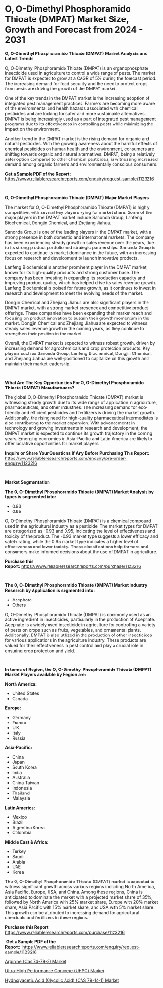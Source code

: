 <p><h1>O, O-Dimethyl Phosphoramido Thioate (DMPAT) Market Size, Growth and Forecast from 2024 - 2031</h1></p><p><strong>O, O-Dimethyl Phosphoramido Thioate (DMPAT) Market Analysis and Latest Trends</strong></p>
<p><p>O, O-Dimethyl Phosphoramido Thioate (DMPAT) is an organophosphate insecticide used in agriculture to control a wide range of pests. The market for DMPAT is expected to grow at a CAGR of 5% during the forecast period. The increasing demand for food security and the need to protect crops from pests are driving the growth of the DMPAT market.</p><p>One of the key trends in the DMPAT market is the increasing adoption of integrated pest management practices. Farmers are becoming more aware of the environmental and health hazards associated with chemical pesticides and are looking for safer and more sustainable alternatives. DMPAT is being increasingly used as a part of integrated pest management programs due to its effectiveness in controlling pests while minimizing the impact on the environment.</p><p>Another trend in the DMPAT market is the rising demand for organic and natural pesticides. With the growing awareness about the harmful effects of chemical pesticides on human health and the environment, consumers are shifting towards organic and natural alternatives. DMPAT, being a relatively safer option compared to other chemical pesticides, is witnessing increased demand among organic farmers and environmentally conscious consumers.</p></p>
<p><strong>Get a Sample PDF of the Report:&nbsp;</strong> <a href="https://www.reliableresearchreports.com/enquiry/request-sample/1123216">https://www.reliableresearchreports.com/enquiry/request-sample/1123216</a></p>
<p>&nbsp;</p>
<p><strong>O, O-Dimethyl Phosphoramido Thioate (DMPAT) Major Market Players</strong></p>
<p><p>The market for O, O-Dimethyl Phosphoramido Thioate (DMPAT) is highly competitive, with several key players vying for market share. Some of the major players in the DMPAT market include Sanonda Group, Lanfeng Biochemical, Dongjin Chemical, and Zhejiang Jiahua.</p><p>Sanonda Group is one of the leading players in the DMPAT market, with a strong presence in both domestic and international markets. The company has been experiencing steady growth in sales revenue over the years, due to its strong product portfolio and strategic partnerships. Sanonda Group is expected to continue its market dominance in the future, with an increasing focus on research and development to launch innovative products.</p><p>Lanfeng Biochemical is another prominent player in the DMPAT market, known for its high-quality products and strong customer base. The company has been investing in expanding its production capacity and improving product quality, which has helped drive its sales revenue growth. Lanfeng Biochemical is poised for future growth, as it continues to invest in research and development to meet the evolving needs of the market.</p><p>Dongjin Chemical and Zhejiang Jiahua are also significant players in the DMPAT market, with a strong market presence and competitive product offerings. These companies have been expanding their market reach and focusing on product innovation to sustain their growth momentum in the market. Dongjin Chemical and Zhejiang Jiahua are expected to witness steady sales revenue growth in the coming years, as they continue to strengthen their position in the market.</p><p>Overall, the DMPAT market is expected to witness robust growth, driven by increasing demand for agrochemicals and crop protection products. Key players such as Sanonda Group, Lanfeng Biochemical, Dongjin Chemical, and Zhejiang Jiahua are well-positioned to capitalize on this growth and maintain their market leadership.</p></p>
<p>&nbsp;</p>
<p><strong>What Are The Key Opportunities For O, O-Dimethyl Phosphoramido Thioate (DMPAT) Manufacturers?</strong></p>
<p><p>The global O, O-Dimethyl Phosphoramido Thioate (DMPAT) market is witnessing steady growth due to its wide range of application in agriculture, pharmaceuticals, and other industries. The increasing demand for eco-friendly and efficient pesticides and fertilizers is driving the market growth. Additionally, the rising need for high-quality pharmaceutical intermediates is also contributing to the market expansion. With advancements in technology and growing investments in research and development, the DMPAT market is expected to continue its growth trajectory in the coming years. Emerging economies in Asia-Pacific and Latin America are likely to offer lucrative opportunities for market players.</p></p>
<p><strong>Inquire or Share Your Questions If Any Before Purchasing This Report:</strong> <a href="https://www.reliableresearchreports.com/enquiry/pre-order-enquiry/1123216">https://www.reliableresearchreports.com/enquiry/pre-order-enquiry/1123216</a></p>
<p>&nbsp;</p>
<p><strong>Market Segmentation</strong></p>
<p><strong>The O, O-Dimethyl Phosphoramido Thioate (DMPAT) Market Analysis by types is segmented into:</strong></p>
<p><ul><li>0.93</li><li>0.95</li></ul></p>
<p><p>O, O-Dimethyl Phosphoramido Thioate (DMPAT) is a chemical compound used in the agricultural industry as a pesticide. The market types for DMPAT are categorized as -0.93 and 0.95, indicating the level of effectiveness and toxicity of the product. The -0.93 market type suggests a lower efficacy and safety rating, while the 0.95 market type indicates a higher level of effectiveness and lower toxicity. These classifications help farmers and consumers make informed decisions about the use of DMPAT in agriculture.</p></p>
<p><strong>Purchase this Report:&nbsp;</strong><a href="https://www.reliableresearchreports.com/purchase/1123216">https://www.reliableresearchreports.com/purchase/1123216</a></p>
<p>&nbsp;</p>
<p><strong>The O, O-Dimethyl Phosphoramido Thioate (DMPAT) Market Industry Research by Application is segmented into:</strong></p>
<p><ul><li>Acephate</li><li>Others</li></ul></p>
<p><p>O, O-Dimethyl Phosphoramido Thioate (DMPAT) is commonly used as an active ingredient in insecticides, particularly in the production of Acephate. Acephate is a widely used insecticide in agriculture for controlling a variety of pests on crops such as fruits, vegetables, and ornamental plants. Additionally, DMPAT is also utilized in the production of other insecticides for various applications in the agriculture industry. These products are valued for their effectiveness in pest control and play a crucial role in ensuring crop protection and yield.</p></p>
<p>&nbsp;</p>
<p><strong>In terms of Region, the O, O-Dimethyl Phosphoramido Thioate (DMPAT) Market Players available by Region are:</strong></p>
<p>
    <p> <strong> North America: </strong>
        <ul>
            <li>United States</li>
            <li>Canada</li>
        </ul>
        </p> 
    <p> <strong> Europe: </strong>
        <ul>
            <li>Germany</li>
            <li>France</li>
            <li>U.K.</li>
            <li>Italy</li>
            <li>Russia</li>
        </ul>
        </p> 
    <p> <strong> Asia-Pacific: </strong>
        <ul>
            <li>China</li>
            <li>Japan</li>
            <li>South Korea</li>
            <li>India</li>
            <li>Australia</li>
            <li>China Taiwan</li>
            <li>Indonesia</li>
            <li>Thailand</li>
            <li>Malaysia</li>
        </ul>
        </p> 
    <p> <strong> Latin America: </strong>
        <ul>
            <li>Mexico</li>
            <li>Brazil</li>
            <li>Argentina Korea</li>
            <li>Colombia</li>
        </ul>
        </p> 
    <p> <strong> Middle East & Africa: </strong>
        <ul>
            <li>Turkey</li>
            <li>Saudi</li>
            <li>Arabia</li>
            <li>UAE</li>
            <li>Korea</li>
        </ul>
    </p>
    </p>
<p><p>The O, O-Dimethyl Phosphoramido Thioate (DMPAT) market is expected to witness significant growth across various regions including North America, Asia Pacific, Europe, USA, and China. Among these regions, China is anticipated to dominate the market with a projected market share of 35%, followed by North America with 25% market share, Europe with 20% market share, Asia Pacific with 15% market share, and USA with 5% market share. This growth can be attributed to increasing demand for agricultural chemicals and fertilizers in these regions.</p></p>
<p><strong>Purchase this Report: </strong><a href="https://www.reliableresearchreports.com/purchase/1123216">https://www.reliableresearchreports.com/purchase/1123216</a></p>
<p>&nbsp;<strong>Get a Sample PDF of the Report:&nbsp;&nbsp;</strong><a href="https://www.reliableresearchreports.com/enquiry/request-sample/1123216">https://www.reliableresearchreports.com/enquiry/request-sample/1123216</a></p>
<p><strong></strong></p>
<p><p><a href="https://github.com/gamblestampleyjenny50m5sl6/Market-Research-Report-List-1/blob/main/arginine-cas-74-79-3-market.md">Arginine (Cas 74-79-3) Market</a></p><p><a href="https://github.com/nicholepatriciadoylenwnrjr0/Market-Research-Report-List-1/blob/main/ultra-high-performance-concrete-uhpc-market.md">Ultra-High Performance Concrete (UHPC) Market</a></p><p><a href="https://github.com/wwwkeltoum/Market-Research-Report-List-2/blob/main/hydroxyacetic-acid-glycolic-acid-cas-79-14-1-market.md">Hydroxyacetic Acid (Glycolic Acid) (CAS 79-14-1) Market</a></p></p>
